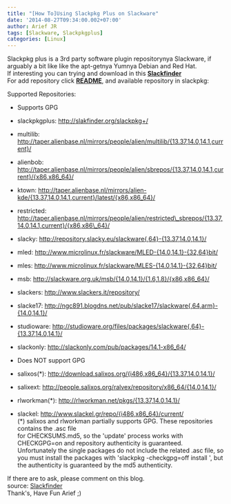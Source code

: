 ```yaml
---
title: "[How To]Using Slackpkg Plus on Slackware"
date: '2014-08-27T09:34:00.002+07:00'
author: Arief JR
tags: [Slackware, Slackpkgplus]
categories: [Linux]
---
```


Slackpkg plus is a 3rd party software plugin repositorynya Slackware, if arguably a bit like like the apt-getnya Yumnya Debian and Red Hat.  
If interesting you can trying and download in this **[Slackfinder](http://slakfinder.org/slackpkg+.html)**  
For add repository click **[README](http://slakfinder.org/slackpkg+/src/README)**, and available repository in slackpkg:  


Supported Repositories:  
* Supports GPG  
* slackpkgplus: http://slakfinder.org/slackpkg+/  
* multilib: http://taper.alienbase.nl/mirrors/people/alien/multilib/{13.37,14.0,14.1,current}/  
* alienbob: http://taper.alienbase.nl/mirrors/people/alien/sbrepos/{13.37,14.0,14.1,current}/{x86,x86_64}/  
* ktown: http://taper.alienbase.nl/mirrors/alien-kde/{13.37,14.0,14.1,current}/latest/{x86,x86_64}/  
* restricted: http://taper.alienbase.nl/mirrors/people/alien/restricted\_sbrepos/{13.37,14.0,14.1,current}/{x86,x86\_64}/  
* slacky: http://repository.slacky.eu/slackware{,64}-{13.37,14.0,14.1}/  
* mled: http://www.microlinux.fr/slackware/MLED-{14.0,14.1}-{32,64}bit/  
* mles: http://www.microlinux.fr/slackware/MLES-{14.0,14.1}-{32,64}bit/  
* msb: http://slackware.org.uk/msb/{14.0,14.1}/{1.6,1.8}/{x86,x86_64}/  
* slackers: http://www.slackers.it/repository/  
* slacke17: http://ngc891.blogdns.net/pub/slacke17/slackware{,64,arm}-{14.0,14.1}/  
* studioware: http://studioware.org/files/packages/slackware{,64}-{13.37,14.0,14.1}/  
* slackonly: http://slackonly.com/pub/packages/14.1-x86_64/  

* Does NOT support GPG  
* salixos(*): http://download.salixos.org/{i486,x86_64}/{13.37,14.0,14.1}/  
* salixext: http://people.salixos.org/ralvex/repository/x86_64/{14.0,14.1}/  
* rlworkman(*): http://rlworkman.net/pkgs/{13.37,14.0,14.1}/  
* slackel: http://www.slackel.gr/repo/{i486,x86_64}/current/  
(*) salixos and rlworkman partially supports GPG. These repositories contains the .asc file  
for CHECKSUMS.md5, so the 'update' process works with CHECKGPG=on and repository authenticity is guaranteed.  
Unfortunately the single packages do not include the related .asc file, so you must install the packages with 'slackpkg -checkgpg=off install ', but the authenticity is guaranteed by the md5 authenticity.  

  
If there are to ask, please comment on this blog.  
source: [Slackfinder](http://slakfinder.org/slackpkg+.html)  
Thank's, Have Fun Arief ;)